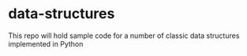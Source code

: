 # data-structures
This repo will hold sample code for a number of classic data structures implemented in Python
